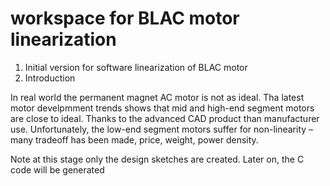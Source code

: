 # workspace for BLAC motor linearization
1. Initial version for software linearization of BLAC motor
2. Introduction

In real world the permanent magnet AC motor is not as ideal. Tha latest motor develpmment trends shows that mid and high-end segment motors are close to ideal. Thanks to the advanced CAD product than manufacturer use. 
Unfortunately, the low-end segment motors suffer for non-linearity – many tradeoff has been made, price, weight, power density.


Note at this stage only the design sketches are created.
Later on, the C code will be generated
